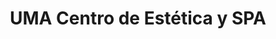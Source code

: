 ---
title: "UMA Centro de Estética y SPA"
url: /azul/uma-centro-de-estetica-y-spa/
shop: Kosmetik
---